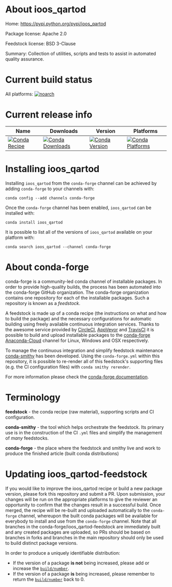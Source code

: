 About ioos_qartod
=================

Home: https://pypi.python.org/pypi/ioos_qartod

Package license: Apache 2.0

Feedstock license: BSD 3-Clause

Summary: Collection of utilities, scripts and tests to assist in automated quality assurance.



Current build status
====================

All platforms:
[![noarch](https://img.shields.io/circleci/project/github/conda-forge/ioos_qartod-feedstock/master.svg?label=noarch)](https://circleci.com/gh/conda-forge/ioos_qartod-feedstock)

Current release info
====================

| Name | Downloads | Version | Platforms |
| --- | --- | --- | --- |
| [![Conda Recipe](https://img.shields.io/badge/recipe-ioos_qartod-green.svg)](https://anaconda.org/conda-forge/ioos_qartod) | [![Conda Downloads](https://img.shields.io/conda/dn/conda-forge/ioos_qartod.svg)](https://anaconda.org/conda-forge/ioos_qartod) | [![Conda Version](https://img.shields.io/conda/vn/conda-forge/ioos_qartod.svg)](https://anaconda.org/conda-forge/ioos_qartod) | [![Conda Platforms](https://img.shields.io/conda/pn/conda-forge/ioos_qartod.svg)](https://anaconda.org/conda-forge/ioos_qartod) |

Installing ioos_qartod
======================

Installing `ioos_qartod` from the `conda-forge` channel can be achieved by adding `conda-forge` to your channels with:

```
conda config --add channels conda-forge
```

Once the `conda-forge` channel has been enabled, `ioos_qartod` can be installed with:

```
conda install ioos_qartod
```

It is possible to list all of the versions of `ioos_qartod` available on your platform with:

```
conda search ioos_qartod --channel conda-forge
```


About conda-forge
=================

conda-forge is a community-led conda channel of installable packages.
In order to provide high-quality builds, the process has been automated into the
conda-forge GitHub organization. The conda-forge organization contains one repository
for each of the installable packages. Such a repository is known as a *feedstock*.

A feedstock is made up of a conda recipe (the instructions on what and how to build
the package) and the necessary configurations for automatic building using freely
available continuous integration services. Thanks to the awesome service provided by
[CircleCI](https://circleci.com/), [AppVeyor](http://www.appveyor.com/)
and [TravisCI](https://travis-ci.org/) it is possible to build and upload installable
packages to the [conda-forge](https://anaconda.org/conda-forge)
[Anaconda-Cloud](http://docs.anaconda.org/) channel for Linux, Windows and OSX respectively.

To manage the continuous integration and simplify feedstock maintenance
[conda-smithy](http://github.com/conda-forge/conda-smithy) has been developed.
Using the ``conda-forge.yml`` within this repository, it is possible to re-render all of
this feedstock's supporting files (e.g. the CI configuration files) with ``conda smithy rerender``.

For more information please check the [conda-forge documentation](https://conda-forge.org/docs/).

Terminology
===========

**feedstock** - the conda recipe (raw material), supporting scripts and CI configuration.

**conda-smithy** - the tool which helps orchestrate the feedstock.
                   Its primary use is in the construction of the CI ``.yml`` files
                   and simplify the management of *many* feedstocks.

**conda-forge** - the place where the feedstock and smithy live and work to
                  produce the finished article (built conda distributions)


Updating ioos_qartod-feedstock
==============================

If you would like to improve the ioos_qartod recipe or build a new
package version, please fork this repository and submit a PR. Upon submission,
your changes will be run on the appropriate platforms to give the reviewer an
opportunity to confirm that the changes result in a successful build. Once
merged, the recipe will be re-built and uploaded automatically to the
`conda-forge` channel, whereupon the built conda packages will be available for
everybody to install and use from the `conda-forge` channel.
Note that all branches in the conda-forge/ioos_qartod-feedstock are
immediately built and any created packages are uploaded, so PRs should be based
on branches in forks and branches in the main repository should only be used to
build distinct package versions.

In order to produce a uniquely identifiable distribution:
 * If the version of a package **is not** being increased, please add or increase
   the [``build/number``](http://conda.pydata.org/docs/building/meta-yaml.html#build-number-and-string).
 * If the version of a package **is** being increased, please remember to return
   the [``build/number``](http://conda.pydata.org/docs/building/meta-yaml.html#build-number-and-string)
   back to 0.